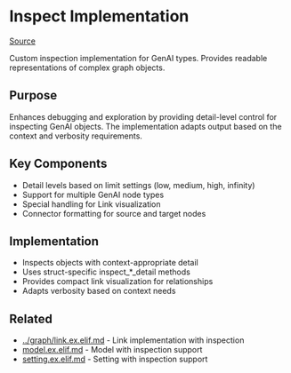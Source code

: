 # Inspect Implementation
[Source](/github/ai/genai_all/genai_core/lib/vnext_genai/nodes/inspect.ex)

Custom inspection implementation for GenAI types. Provides readable representations of complex graph objects.

## Purpose
Enhances debugging and exploration by providing detail-level control for inspecting GenAI objects. The implementation adapts output based on the context and verbosity requirements.

## Key Components
- Detail levels based on limit settings (low, medium, high, infinity)
- Support for multiple GenAI node types
- Special handling for Link visualization
- Connector formatting for source and target nodes

## Implementation
- Inspects objects with context-appropriate detail
- Uses struct-specific inspect_*_detail methods
- Provides compact link visualization for relationships
- Adapts verbosity based on context needs

## Related
- [../graph/link.ex.elif.md](../graph/link.ex.elif.md) - Link implementation with inspection
- [model.ex.elif.md](model.ex.elif.md) - Model with inspection support
- [setting.ex.elif.md](setting.ex.elif.md) - Setting with inspection support